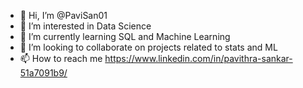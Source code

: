 - 👋 Hi, I’m @PaviSan01
- 👀 I’m interested in Data Science
- 🌱 I’m currently learning SQL and Machine Learning
- 💞️ I’m looking to collaborate on projects related to stats and ML
- 📫 How to reach me https://www.linkedin.com/in/pavithra-sankar-51a7091b9/

<!---
PaviSan01/PaviSan01 is a ✨ special ✨ repository because its `README.md` (this file) appears on your GitHub profile.
You can click the Preview link to take a look at your changes.
--->
